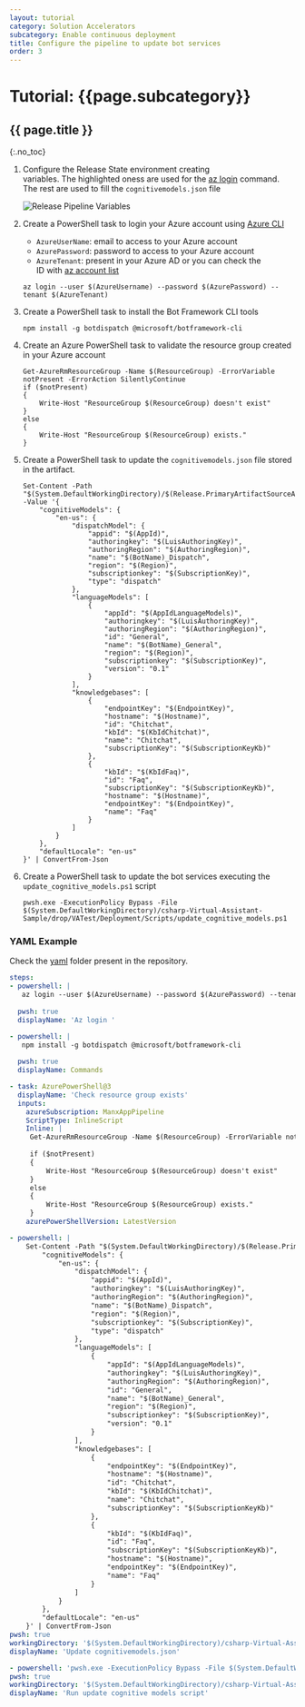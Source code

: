 ```yaml
---
layout: tutorial
category: Solution Accelerators
subcategory: Enable continuous deployment
title: Configure the pipeline to update bot services
order: 3
---
```


# Tutorial: {{page.subcategory}}

## {{ page.title }}
{:.no_toc}

1. Configure the Release State environment creating variables. The highlighted oness are used for the [az login](https://docs.microsoft.com/en-us/cli/azure/reference-index?view=azure-cli-latest#az_login) command. The rest are used to fill the `cognitivemodels.json` file

    ![Release Pipeline Variables]({{site.baseurl}}/assets/images/configure_release_pipeline_variables.png)

1. Create a PowerShell task to login your Azure account using [Azure CLI](https://docs.microsoft.com/en-us/cli/azure/?view=azure-cli-latest)
    * `AzureUserName`: email to access to your Azure account
    * `AzurePassword`: password to access to your Azure account
    * `AzureTenant`: present in your Azure AD or you can check the ID with [az account list](https://docs.microsoft.com/en-us/cli/azure/account?view=azure-cli-latest#az_account_list)
    ```node
    az login --user $(AzureUsername) --password $(AzurePassword) --tenant $(AzureTenant)
    ```

1. Create a PowerShell task to install the Bot Framework CLI tools
    ```node
    npm install -g botdispatch @microsoft/botframework-cli
    ```

1. Create an Azure PowerShell task to validate the resource group created in your Azure account
    ```pwsh
    Get-AzureRmResourceGroup -Name $(ResourceGroup) -ErrorVariable notPresent -ErrorAction SilentlyContinue
    if ($notPresent)
    {
        Write-Host "ResourceGroup $(ResourceGroup) doesn't exist"
    }
    else
    {
        Write-Host "ResourceGroup $(ResourceGroup) exists."
    }
    ```

1. Create a PowerShell task to update the `cognitivemodels.json` file stored in the artifact.
    ```pwsh
    Set-Content -Path "$(System.DefaultWorkingDirectory)/$(Release.PrimaryArtifactSourceAlias)/drop/VATest/cognitivemodels.json" -Value '{
        "cognitiveModels": {
            "en-us": {
                "dispatchModel": {
                    "appid": "$(AppId)",
                    "authoringkey": "$(LuisAuthoringKey)",
                    "authoringRegion": "$(AuthoringRegion)",
                    "name": "$(BotName)_Dispatch",
                    "region": "$(Region)",
                    "subscriptionkey": "$(SubscriptionKey)",
                    "type": "dispatch"
                },
                "languageModels": [
                    {
                        "appId": "$(AppIdLanguageModels)",
                        "authoringkey": "$(LuisAuthoringKey)",
                        "authoringRegion": "$(AuthoringRegion)",
                        "id": "General",
                        "name": "$(BotName)_General",
                        "region": "$(Region)",
                        "subscriptionkey": "$(SubscriptionKey)",
                        "version": "0.1"
                    }
                ],
                "knowledgebases": [
                    {
                        "endpointKey": "$(EndpointKey)",
                        "hostname": "$(Hostname)",
                        "id": "Chitchat",
                        "kbId": "$(KbIdChitchat)",
                        "name": "Chitchat",
                        "subscriptionKey": "$(SubscriptionKeyKb)"
                    },
                    {
                        "kbId": "$(KbIdFaq)",
                        "id": "Faq",
                        "subscriptionKey": "$(SubscriptionKeyKb)",
                        "hostname": "$(Hostname)",
                        "endpointKey": "$(EndpointKey)",
                        "name": "Faq"
                    }
                ]
            }
        },
        "defaultLocale": "en-us"
    }' | ConvertFrom-Json
    ```

1. Create a PowerShell task to update the bot services executing the `update_cognitive_models.ps1` script
    ```pwsh
    pwsh.exe -ExecutionPolicy Bypass -File $(System.DefaultWorkingDirectory)/csharp-Virtual-Assistant-Sample/drop/VATest/Deployment/Scripts/update_cognitive_models.ps1
    ```

### YAML Example
Check the [yaml]({{site.repo}}/tree/master/build/yaml) folder present in the repository.

```yml
steps:
- powershell: |
   az login --user $(AzureUsername) --password $(AzurePassword) --tenant $(AzureTenant)
   
  pwsh: true
  displayName: 'Az login '

- powershell: |
   npm install -g botdispatch @microsoft/botframework-cli
   
  pwsh: true
  displayName: Commands

- task: AzurePowerShell@3
  displayName: 'Check resource group exists'
  inputs:
    azureSubscription: ManxAppPipeline
    ScriptType: InlineScript
    Inline: |
     Get-AzureRmResourceGroup -Name $(ResourceGroup) -ErrorVariable notPresent -ErrorAction SilentlyContinue
     
     if ($notPresent)
     {
         Write-Host "ResourceGroup $(ResourceGroup) doesn't exist"
     }
     else
     {
         Write-Host "ResourceGroup $(ResourceGroup) exists."
     }
    azurePowerShellVersion: LatestVersion

- powershell: |
    Set-Content -Path "$(System.DefaultWorkingDirectory)/$(Release.PrimaryArtifactSourceAlias)/drop/VATest/cognitivemodels.json" -Value '{
        "cognitiveModels": {
            "en-us": {
                "dispatchModel": {
                    "appid": "$(AppId)",
                    "authoringkey": "$(LuisAuthoringKey)",
                    "authoringRegion": "$(AuthoringRegion)",
                    "name": "$(BotName)_Dispatch",
                    "region": "$(Region)",
                    "subscriptionkey": "$(SubscriptionKey)",
                    "type": "dispatch"
                },
                "languageModels": [
                    {
                        "appId": "$(AppIdLanguageModels)",
                        "authoringkey": "$(LuisAuthoringKey)",
                        "authoringRegion": "$(AuthoringRegion)",
                        "id": "General",
                        "name": "$(BotName)_General",
                        "region": "$(Region)",
                        "subscriptionkey": "$(SubscriptionKey)",
                        "version": "0.1"
                    }
                ],
                "knowledgebases": [
                    {
                        "endpointKey": "$(EndpointKey)",
                        "hostname": "$(Hostname)",
                        "id": "Chitchat",
                        "kbId": "$(KbIdChitchat)",
                        "name": "Chitchat",
                        "subscriptionKey": "$(SubscriptionKeyKb)"
                    },
                    {
                        "kbId": "$(KbIdFaq)",
                        "id": "Faq",
                        "subscriptionKey": "$(SubscriptionKeyKb)",
                        "hostname": "$(Hostname)",
                        "endpointKey": "$(EndpointKey)",
                        "name": "Faq"
                    }
                ]
            }
        },
        "defaultLocale": "en-us"
    }' | ConvertFrom-Json
pwsh: true
workingDirectory: '$(System.DefaultWorkingDirectory)/csharp-Virtual-Assistant-Sample/drop/VATest'
displayName: 'Update cognitivemodels.json'

- powershell: 'pwsh.exe -ExecutionPolicy Bypass -File $(System.DefaultWorkingDirectory)/csharp-Virtual-Assistant-Sample/drop/VATest/Deployment/Scripts/update_cognitive_models.ps1'
pwsh: true
workingDirectory: '$(System.DefaultWorkingDirectory)/csharp-Virtual-Assistant-Sample/drop/VATest'
displayName: 'Run update cognitive models script'
```